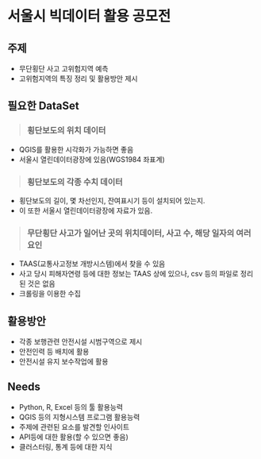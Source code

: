 # 서울시 빅데이터 활용 공모전


## 주제

  * 무단횡단 사고 고위험지역 예측
  * 고위험지역의 특징 정리 및 활용방안 제시

## 필요한 DataSet
>  ### 횡단보도의 위치 데이터

  * QGIS를 활용한 시각화가 가능하면 좋음
  * 서울시 열린데이터광장에 있음(WGS1984 좌표계)

>  ### 횡단보도의 각종 수치 데이터

  * 횡단보도의 길이, 몇 차선인지, 잔여표시기 등이 설치되어 있는지.
  * 이 또한 서울시 열린데이터광장에 자료가 있음.

> ### 무단횡단 사고가 일어난 곳의 위치데이터, 사고 수, 해당 일자의 여러 요인

  * TAAS(교통사고정보 개방시스템)에서 찾을 수 있음
  * 사고 당시 피해자연령 등에 대한 정보는 TAAS 상에 있으나, csv 등의 파일로 정리된 것은 없음
  * 크롤링을 이용한 수집

## 활용방안

  * 각종 보행관련 안전시설 시범구역으로 제시
  * 안전인력 등 배치에 활용
  * 안전시설 유지 보수작업에 활용

## Needs

  * Python, R, Excel 등의 툴 활용능력
  * QGIS 등의 지형시스템 프로그램 활용능력
  * 주제에 관련된 요소를 발견할 인사이트
  * API등에 대한 활용(할 수 있으면 좋음)
  * 클러스터링, 통계 등에 대한 지식
